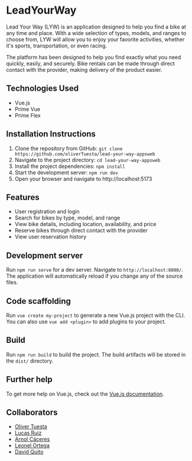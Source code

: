 # LeadYourWay

Lead Your Way (LYW) is an application designed to help you find a bike at any time and place. With a wide selection of types, models, and ranges to choose from, LYW will allow you to enjoy your favorite activities, whether it's sports, transportation, or even racing.

The platform has been designed to help you find exactly what you need quickly, easily, and securely. Bike rentals can be made through direct contact with the provider, making delivery of the product easier.

## Technologies Used

- Vue.js
- Prime Vue
- Prime Flex

## Installation Instructions

1. Clone the repository from GitHub: `git clone https://github.com/oliverTuesta/lead-your-way-appsweb`
2. Navigate to the project directory: `cd lead-your-way-appsweb`
3. Install the project dependencies: `npm install`
4. Start the development server: `npm run dev`
5. Open your browser and navigate to http://localhost:5173

## Features

- User registration and login
- Search for bikes by type, model, and range
- View bike details, including location, availability, and price
- Reserve bikes through direct contact with the provider
- View user reservation history

## Development server

Run `npm run serve` for a dev server. Navigate to `http://localhost:8080/`. The application will automatically reload if you change any of the source files.

## Code scaffolding

Run `vue create my-project` to generate a new Vue.js project with the CLI. You can also use `vue add <plugin>` to add plugins to your project.

## Build

Run `npm run build` to build the project. The build artifacts will be stored in the `dist/` directory.

## Further help

To get more help on Vue.js, check out the [Vue.js documentation](https://v3.vuejs.org/guide/introduction.html).

## Collaborators

<ul>
	<li><a href="https://github.com/oliverTuesta/">Oliver Tuesta</a></li>
	<li><a href="https://github.com/u202110085/">Lucas Ruiz</a></li>
	<li><a href="https://github.com/arnolcb">Arnol Cáceres</a></li>
    <li><a href="https://github.com/leonel1301">Leonel Ortega</a></li>
	<li><a href="https://github.com/Paronimus386">David Quito</a></li>
</ul>
